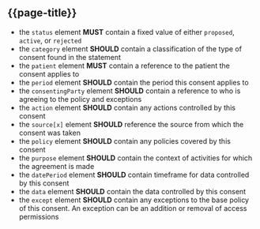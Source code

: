 ## {{page-title}}

- the `status` element **MUST** contain a fixed value of either `proposed`, `active`, or `rejected`
- the `category` element **SHOULD** contain a classification of the type of consent found in the statement
- the `patient` element **MUST** contain a reference to the patient the consent applies to
- the `period` element **SHOULD** contain the period this consent applies to
- the `consentingParty` element **SHOULD** contain a reference to who is agreeing to the policy and exceptions
- the `action` element **SHOULD** contain any actions controlled by this consent
- the `source[x]` element **SHOULD** reference the source from which the consent was taken
- the `policy` element **SHOULD** contain any policies covered by this consent
- the `purpose` element **SHOULD** contain the context of activities for which the agreement is made
- the `datePeriod` element **SHOULD** contain timeframe for data controlled by this consent
- the `data` element **SHOULD** contain the data controlled by this consent
- the `except` element **SHOULD** contain any exceptions to the base policy of this consent. An exception can be an addition or removal of access permissions